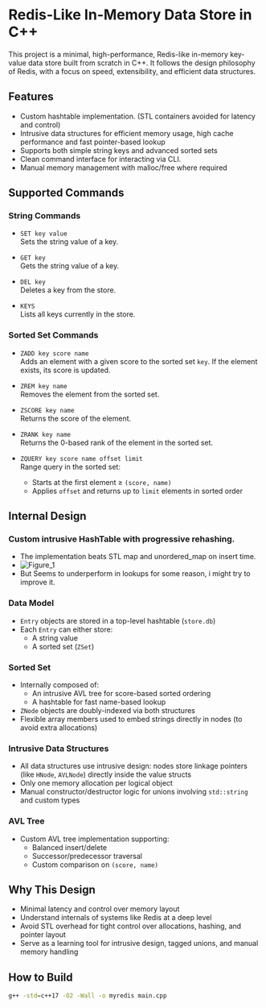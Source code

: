 # Redis-Like In-Memory Data Store in C++

This project is a minimal, high-performance, Redis-like in-memory key-value data store built from scratch in C++. It follows the design philosophy of Redis, with a focus on speed, extensibility, and efficient data structures.

## Features

- Custom hashtable implementation. (STL containers avoided for latency and control)
- Intrusive data structures for efficient memory usage, high cache performance and fast pointer-based lookup
- Supports both simple string keys and advanced sorted sets
- Clean command interface for interacting via CLI.
- Manual memory management with malloc/free where required

## Supported Commands

### String Commands

- `SET key value`  
  Sets the string value of a key.

- `GET key`  
  Gets the string value of a key.

- `DEL key`  
  Deletes a key from the store.

- `KEYS`  
  Lists all keys currently in the store.

### Sorted Set Commands

- `ZADD key score name`  
  Adds an element with a given score to the sorted set `key`. If the element exists, its score is updated.

- `ZREM key name`  
  Removes the element from the sorted set.

- `ZSCORE key name`  
  Returns the score of the element.

- `ZRANK key name`  
  Returns the 0-based rank of the element in the sorted set.

- `ZQUERY key score name offset limit`  
  Range query in the sorted set:
  - Starts at the first element ≥ `(score, name)`
  - Applies `offset` and returns up to `limit` elements in sorted order

## Internal Design

### Custom intrusive HashTable with progressive rehashing.
- The implementation beats STL map and unordered_map on insert time.
- ![Figure_1](https://github.com/user-attachments/assets/7dc85f66-6234-41b5-a771-43459ca7d083)
- But Seems to underperform in lookups for some reason, i might try to improve it.


### Data Model

- `Entry` objects are stored in a top-level hashtable (`store.db`)
- Each `Entry` can either store:
  - A string value
  - A sorted set (`ZSet`)

### Sorted Set

- Internally composed of:
  - An intrusive AVL tree for score-based sorted ordering
  - A hashtable for fast name-based lookup
- `ZNode` objects are doubly-indexed via both structures
- Flexible array members used to embed strings directly in nodes (to avoid extra allocations)

### Intrusive Data Structures

- All data structures use intrusive design: nodes store linkage pointers (like `HNode`, `AVLNode`) directly inside the value structs
- Only one memory allocation per logical object
- Manual constructor/destructor logic for unions involving `std::string` and custom types

### AVL Tree

- Custom AVL tree implementation supporting:
  - Balanced insert/delete
  - Successor/predecessor traversal
  - Custom comparison on `(score, name)`

## Why This Design

- Minimal latency and control over memory layout
- Understand internals of systems like Redis at a deep level
- Avoid STL overhead for tight control over allocations, hashing, and pointer layout
- Serve as a learning tool for intrusive design, tagged unions, and manual memory handling

## How to Build

```bash
g++ -std=c++17 -O2 -Wall -o myredis main.cpp
